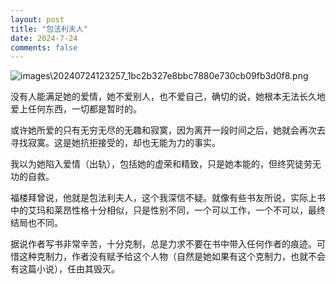 ```yaml
---
layout: post
title: "包法利夫人"
date: 2024-7-24
comments: false
---
```


![images\20240724123257_1bc2b327e8bbc7880e730cb09fb3d0f8.png](https://jekyll-1251110281.file.myqcloud.com/images%5C20240724123257_1bc2b327e8bbc7880e730cb09fb3d0f8.png)


没有人能满足她的爱情，她不爱别人，也不爱自己，确切的说，她根本无法长久地爱上任何东西，一切都是暂时的。

或许她所爱的只有无穷无尽的无趣和寂寞，因为离开一段时间之后，她就会再次去寻找寂寞。这是她抗拒接受的，却也无能为力的事实。

我以为她陷入爱情（出轨），包括她的虚荣和精致，只是她本能的，但终究徒劳无功的自救。

福楼拜曾说，他就是包法利夫人，这个我深信不疑。就像有些书友所说，实际上书中的艾玛和莱昂性格十分相似，只是性别不同，一个可以工作，一个不可以，最终结局也不同。

据说作者写书非常辛苦，十分克制，总是力求不要在书中带入任何作者的痕迹。可惜这种克制力，作者没有赋予给这个人物（自然是她如果有这个克制力，也就不会有这篇小说），任由其毁灭。